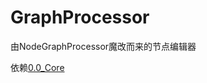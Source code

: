 # GraphProcessor
由NodeGraphProcessor魔改而来的节点编辑器

依赖[0.0_Core](https://github.com/HalfLobsterMan/0.0_Core.git)
